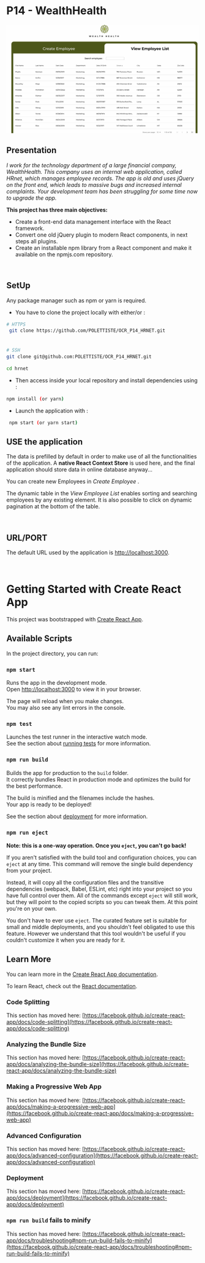 # P14 - WealthHealth

![Preview of the website](/hrnet/src/assets/preview.jpg)

## Presentation

_I work for the technology department of a large financial company, WealthHealth.
This company uses an internal web application, called HRnet, which manages employee records. The app is old and uses jQuery on the front end, which leads to massive bugs and increased internal complaints. Your development team has been struggling for some time now to upgrade the app._

**This project has three main objectives:**

- Create a front-end data management interface with the React framework.
- Convert one old jQuery plugin to modern React components, in next steps all plugins.
- Create an installable npm library from a React component and make it available on the npmjs.com repository.

&nbsp;

## SetUp

Any package manager such as npm or yarn is required.

- You have to clone the project locally with either/or :

```bash
# HTTPS
 git clone https://github.com/POLETTISTE/OCR_P14_HRNET.git


# SSH
git clone git@github.com:POLETTISTE/OCR_P14_HRNET.git
```

```bash
cd hrnet
```

- Then access inside your local repository and install dependencies using :

```bash
npm install (or yarn)
```

- Launch the application with :

```bash
 npm start (or yarn start)
```

## USE the application

The data is prefilled by default in order to make use of all the functionalities of the application. A **native React Context Store** is used here, and the final application should store data in online database anyway...

You can create new Employees in _Create Employee_ .

The dynamic table in the _View Employee List_ enables sorting and searching employees by any existing element.
It is also possible to click on dynamic pagination at the bottom of the table.

&nbsp;

## URL/PORT

The default URL used by the application is <http://localhost:3000>.

&nbsp;

# Getting Started with Create React App

This project was bootstrapped with [Create React App](https://github.com/facebook/create-react-app).

## Available Scripts

In the project directory, you can run:

### `npm start`

Runs the app in the development mode.\
Open [http://localhost:3000](http://localhost:3000) to view it in your browser.

The page will reload when you make changes.\
You may also see any lint errors in the console.

### `npm test`

Launches the test runner in the interactive watch mode.\
See the section about [running tests](https://facebook.github.io/create-react-app/docs/running-tests) for more information.

### `npm run build`

Builds the app for production to the `build` folder.\
It correctly bundles React in production mode and optimizes the build for the best performance.

The build is minified and the filenames include the hashes.\
Your app is ready to be deployed!

See the section about [deployment](https://facebook.github.io/create-react-app/docs/deployment) for more information.

### `npm run eject`

**Note: this is a one-way operation. Once you `eject`, you can't go back!**

If you aren't satisfied with the build tool and configuration choices, you can `eject` at any time. This command will remove the single build dependency from your project.

Instead, it will copy all the configuration files and the transitive dependencies (webpack, Babel, ESLint, etc) right into your project so you have full control over them. All of the commands except `eject` will still work, but they will point to the copied scripts so you can tweak them. At this point you're on your own.

You don't have to ever use `eject`. The curated feature set is suitable for small and middle deployments, and you shouldn't feel obligated to use this feature. However we understand that this tool wouldn't be useful if you couldn't customize it when you are ready for it.

## Learn More

You can learn more in the [Create React App documentation](https://facebook.github.io/create-react-app/docs/getting-started).

To learn React, check out the [React documentation](https://reactjs.org/).

### Code Splitting

This section has moved here: [https://facebook.github.io/create-react-app/docs/code-splitting](https://facebook.github.io/create-react-app/docs/code-splitting)

### Analyzing the Bundle Size

This section has moved here: [https://facebook.github.io/create-react-app/docs/analyzing-the-bundle-size](https://facebook.github.io/create-react-app/docs/analyzing-the-bundle-size)

### Making a Progressive Web App

This section has moved here: [https://facebook.github.io/create-react-app/docs/making-a-progressive-web-app](https://facebook.github.io/create-react-app/docs/making-a-progressive-web-app)

### Advanced Configuration

This section has moved here: [https://facebook.github.io/create-react-app/docs/advanced-configuration](https://facebook.github.io/create-react-app/docs/advanced-configuration)

### Deployment

This section has moved here: [https://facebook.github.io/create-react-app/docs/deployment](https://facebook.github.io/create-react-app/docs/deployment)

### `npm run build` fails to minify

This section has moved here: [https://facebook.github.io/create-react-app/docs/troubleshooting#npm-run-build-fails-to-minify](https://facebook.github.io/create-react-app/docs/troubleshooting#npm-run-build-fails-to-minify)
